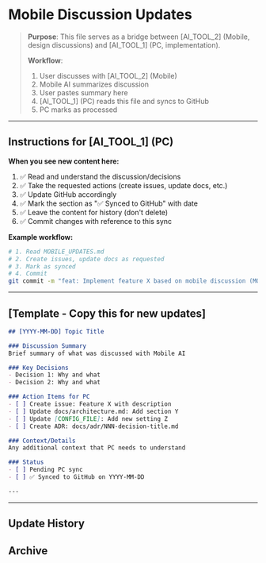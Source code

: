 # Mobile Discussion Updates

> **Purpose**: This file serves as a bridge between [AI_TOOL_2] (Mobile, design discussions) and [AI_TOOL_1] (PC, implementation).
>
> **Workflow**:
> 1. User discusses with [AI_TOOL_2] (Mobile)
> 2. Mobile AI summarizes discussion
> 3. User pastes summary here
> 4. [AI_TOOL_1] (PC) reads this file and syncs to GitHub
> 5. PC marks as processed

---

## Instructions for [AI_TOOL_1] (PC)

**When you see new content here:**

1. ✅ Read and understand the discussion/decisions
2. ✅ Take the requested actions (create issues, update docs, etc.)
3. ✅ Update GitHub accordingly
4. ✅ Mark the section as "✅ Synced to GitHub" with date
5. ✅ Leave the content for history (don't delete)
6. ✅ Commit changes with reference to this sync

**Example workflow:**
```bash
# 1. Read MOBILE_UPDATES.md
# 2. Create issues, update docs as requested
# 3. Mark as synced
# 4. Commit
git commit -m "feat: Implement feature X based on mobile discussion (MOBILE_UPDATES.md)"
```

---

## [Template - Copy this for new updates]

```markdown
## [YYYY-MM-DD] Topic Title

### Discussion Summary
Brief summary of what was discussed with Mobile AI

### Key Decisions
- Decision 1: Why and what
- Decision 2: Why and what

### Action Items for PC
- [ ] Create issue: Feature X with description
- [ ] Update docs/architecture.md: Add section Y
- [ ] Update [CONFIG_FILE]: Add new setting Z
- [ ] Create ADR: docs/adr/NNN-decision-title.md

### Context/Details
Any additional context that PC needs to understand

### Status
- [ ] Pending PC sync
- [ ] ✅ Synced to GitHub on YYYY-MM-DD

---
```

---

## Update History

<!-- New updates go below this line -->
<!-- Most recent first -->


## Archive

<!-- Processed updates older than 30 days can be moved here -->

<!-- Currently empty -->
